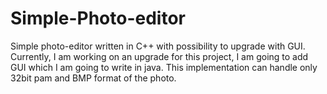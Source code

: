 # Simple-Photo-editor
Simple photo-editor written in C++ with possibility to upgrade with GUI.
Currently, I am working on an upgrade for this project, I am going to add GUI which I am going to write in java.
This implementation can handle only 32bit pam and BMP format of the photo.
